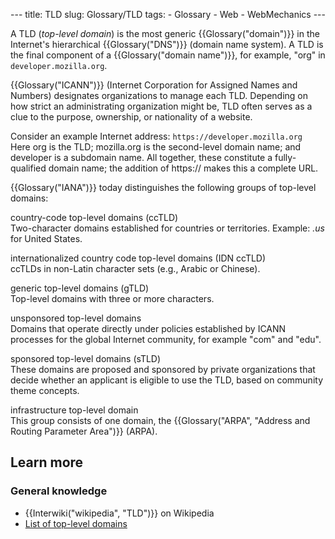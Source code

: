 --- title: TLD slug: Glossary/TLD tags: - Glossary - Web - WebMechanics ---

A TLD (_top-level domain_) is the most generic {{Glossary("domain")}} in the Internet's hierarchical {{Glossary("DNS")}} (domain name system). A TLD is the final component of a {{Glossary("domain name")}}, for example, "org" in `developer.mozilla.org`.

{{Glossary("ICANN")}} (Internet Corporation for Assigned Names and Numbers) designates organizations to manage each TLD. Depending on how strict an administrating organization might be, TLD often serves as a clue to the purpose, ownership, or nationality of a website.

Consider an example Internet address: `https://developer.mozilla.org`  
Here org is the TLD; mozilla.org is the second-level domain name; and developer is a subdomain name. All together, these constitute a fully-qualified domain name; the addition of https:// makes this a complete URL.

{{Glossary("IANA")}} today distinguishes the following groups of top-level domains:

country-code top-level domains (ccTLD)  
Two-character domains established for countries or territories. Example: _.us_ for United States.

internationalized country code top-level domains (IDN ccTLD)  
ccTLDs in non-Latin character sets (e.g., Arabic or Chinese).

generic top-level domains (gTLD)  
Top-level domains with three or more characters.

unsponsored top-level domains  
Domains that operate directly under policies established by ICANN processes for the global Internet community, for example "com" and "edu".

sponsored top-level domains (sTLD)  
These domains are proposed and sponsored by private organizations that decide whether an applicant is eligible to use the TLD, based on community theme concepts.

infrastructure top-level domain  
This group consists of one domain, the {{Glossary("ARPA", "Address and Routing Parameter Area")}} (ARPA).

## Learn more

### General knowledge

- {{Interwiki("wikipedia", "TLD")}} on Wikipedia
- [List of top-level domains](https://www.iana.org/domains/root/db)
